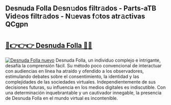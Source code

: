 ## Desnuda Folla D𝚎sn𝚞dos filtr𝚊dos - Parts-aTB Vid𝚎os filtr𝚊dos - N𝚞evas f𝚘tos atr𝚊ctivas QCgpn

# <h2><a href="http://mb1cf8.tromn.icu/?c=Desnuda+Folla">🔗👉👉👉 Desnuda Folla 🔗🔗</a></h2>

[![Desnuda Folla nuevo](https://i.imgur.com/pEAQMta.gif)](http://mb1cf8.tromn.icu/?c=Desnuda+Folla)
Desnuda Folla, un individuo complejo e intrigante, desafía la comprensión fácil. Su método poco convencional de interactuar con audiencias en línea ha atraído y ofendido a los observadores, estimulando debates sobre el consentimiento, la identidad y las complejidades de las sociedades virtuales. Independientemente de sus decisiones futuras, su influencia en los medios digitales es indiscutible. Con una determinación inquebrantable y un cautivador innegable, la presencia de Desnuda Folla en el mundo virtual es incontenible.
